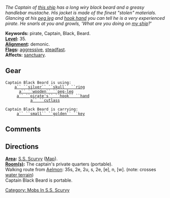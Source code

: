 *The Captain of [this ship](:Category:_S.S._Scurvy "wikilink") has a
long wiry black beard and a greasy handlebar mustache. His jacket is
made of the finest "stolen" materials. Glancing at his [peg
leg](Wooden_Peg-Leg "wikilink") and [hook
hand](Pirate's_Hook_Hand "wikilink") you can tell he is a very
experienced pirate. He snarls at you and growls, 'What are you doing on
[my ship](:Category:_S.S._Scurvy "wikilink")?*'

**Keywords:** pirate, Captain, Black, Beard.  
**[Level](Level "wikilink"):** 35.  
**[Alignment](Alignment "wikilink"):** demonic.  
**[Flags](:Category:_Mob_Types "wikilink"):**
[aggressive](Aggressive_Mobs "wikilink"),
[steadfast](Sentinel_Mobs "wikilink").  
**Affects:** [sanctuary](Sanctuary "wikilink").  

## Gear

`Captain Black Beard is using:`  
<worn on finger>`    `[`a`` ``silver`` ``skull`` ``ring`](Silver_Skull_Ring "wikilink")  
<worn on legs>`      `[`a`` ``wooden`` ``peg-leg`](Wooden_Peg-Leg "wikilink")  
<worn on hands>`     `[`a`` ``pirate's`` ``hook`` ``hand`](Pirate's_Hook_Hand "wikilink")  
<wielded>`           `[`a`` ``cutlass`](Cutlass "wikilink")

`Captain Black Beard is carrying:`  
`     `[`a`` ``small`` ``golden`` ``key`](Small_Golden_Key "wikilink")

## Comments

## Directions

**[Area](:Category:_Areas "wikilink"):** [S.S.
Scurvy](:Category:_S.S._Scurvy "wikilink")
([Map](S.S._Scurvy_Map "wikilink")).  
**[Room(s)](:Category:_Rooms "wikilink"):** The captain's private
quarters (portable).  
Walking route from [Aelmon](Aelmon "wikilink"): 35s, 2e, 2u, s, 2e,
\[e\], n, \[w\]. (note: crosses [water
terrain](Water_Terrain "wikilink"))  
Captain Black Beard is portable.  

[Category: Mobs In S.S.
Scurvy](Category:_Mobs_In_S.S._Scurvy "wikilink")
